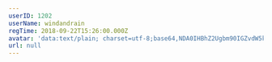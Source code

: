 ```yaml
---
userID: 1202
userName: windandrain
regTime: 2018-09-22T15:26:00.000Z
avatar: 'data:text/plain; charset=utf-8;base64,NDA0IHBhZ2Ugbm90IGZvdW5kCg=='
url: null
---
```



